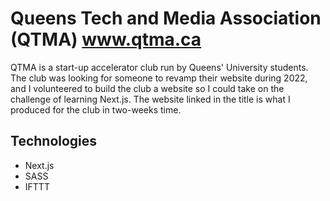 # Queens Tech and Media Association (QTMA) www.qtma.ca

QTMA is a start-up accelerator club run by Queens' University students. The club was looking for someone to revamp their website during 2022, and I volunteered to build the club a website so I could take on the challenge of learning Next.js. The website linked in the title is what I produced for the club in two-weeks time.

## Technologies
- Next.js
- SASS
- IFTTT
